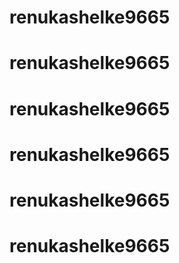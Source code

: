 # renukashelke9665
# renukashelke9665
# renukashelke9665
# renukashelke9665
# renukashelke9665
# renukashelke9665
